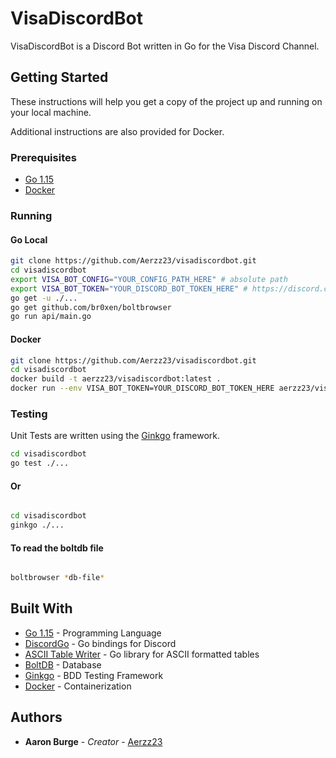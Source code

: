 # VisaDiscordBot

VisaDiscordBot is a Discord Bot written in Go for the Visa Discord Channel.

## Getting Started

These instructions will help you get a copy of the project up and running on your local machine.

Additional instructions are also provided for Docker.

### Prerequisites

* [Go 1.15](https://golang.org/dl/)
* [Docker](https://www.docker.com/products/docker-desktop)

### Running

#### Go Local

```bash
git clone https://github.com/Aerzz23/visadiscordbot.git
cd visadiscordbot
export VISA_BOT_CONFIG="YOUR_CONFIG_PATH_HERE" # absolute path
export VISA_BOT_TOKEN="YOUR_DISCORD_BOT_TOKEN_HERE" # https://discord.com/developers/applications
go get -u ./...
go get github.com/br0xen/boltbrowser
go run api/main.go

```

#### Docker

```bash
git clone https://github.com/Aerzz23/visadiscordbot.git
cd visadiscordbot
docker build -t aerzz23/visadiscordbot:latest .
docker run --env VISA_BOT_TOKEN=YOUR_DISCORD_BOT_TOKEN_HERE aerzz23/visadiscordbot # https://discord.com/developers/

```

### Testing

Unit Tests are written using the [Ginkgo](https://github.com/onsi/ginkgo) framework.

```bash
cd visadiscordbot
go test ./...

```

#### Or

```bash

cd visadiscordbot
ginkgo ./...

```

#### To read the boltdb file

```bash

boltbrowser *db-file*

```


## Built With

* [Go 1.15](https://golang.org/doc/) - Programming Language
* [DiscordGo](https://github.com/bwmarrin/discordgo) - Go bindings for Discord
* [ASCII Table Writer](https://github.com/olekukonko/tablewriter) - Go library for  ASCII formatted tables
* [BoltDB](https://github.com/boltdb/bolt) - Database
* [Ginkgo](https://github.com/onsi/ginkgo) - BDD Testing Framework
* [Docker](https://docs.docker.com/) - Containerization

## Authors

* **Aaron Burge** - *Creator* - [Aerzz23](https://github.com/Aerzz23)
